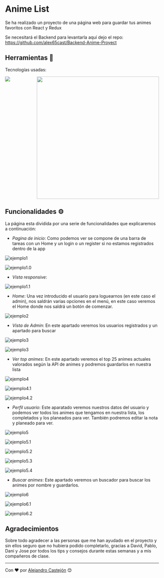 # Anime List

Se ha realizado un proyecto de una página web para guardar tus animes favoritos con React y Redux

Se necesitará el Backend para levantarla aquí dejo el repo: https://github.com/alex65cast/Backend-Anime-Proyect


## Herramientas 🚀

Tecnologías usadas:

<div style="display: flex; flex-wrap: wrap; justify-content: space-between;">
<img src ="/public/html.png"> 
<img src ="/public/react-redux-logo.jpg" width ="400"> 
</div>

## Funcionalidades ⚙️

La página esta dividida por una serie de funcionalidades que explicaremos a continuación:

* _Pagina de inicio_: Como podemos ver se compone de una barra de tareas con un Home y un login o un register si no estamos registrados dentro de la app

![ejemplo1](/public/CapturaInicio.PNG)

![ejemplo1.0](/public/CapturaRegister.PNG)



* _Vista responsive_: 

![ejemplo1.1](/public/CapturaInicio2.PNG)



* _Home_: Una vez introducido el usuario para loguearnos (en este caso el admin), nos saldrán varias opciones en el menú, en este caso veremos el Home donde nos saldrá un botón de comenzar.

![ejemplo2](/public/home.PNG)

* _Vista de Admin_: En este apartado veremos los usuarios registrados y un apartado para buscar

![ejemplo3](/public/admin.PNG)

![ejemplo3](/public/admin2.PNG)


* _Ver top animes_: En este apartado veremos el top 25 animes actuales valorados según la API de animes y podremos guardarlos en nuestra lista

![ejemplo4](/public/animetop.PNG)

![ejemplo4.1](/public/animetop2.PNG)

![ejemplo4.2](/public/animetop3.PNG)


* _Perfil usuario_: Este aparatado veremos nuestros datos del usuario y podemos ver todos los animes que tengamos en nuestra lista, los completados y los planeados para ver. También podremos editar la nota y planeado para ver.

![ejemplo5](/public/perfil.PNG)

![ejemplo5.1](/public/perfil2.PNG)

![ejemplo5.2](/public/perfil3.PNG)

![ejemplo5.3](/public/perfil4.PNG)

![ejemplo5.4](/public/perfil5.PNG)


* _Buscar animes_: Este apartado veremos un buscador para buscar los animes por nombre y guardarlos.

![ejemplo6](/public/buscador.PNG)

![ejemplo6.1](/public/buscador2.PNG)

![ejemplo6.2](/public/buscador3.PNG)




## Agradecimientos

Sobre todo agradecer a las personas que me han ayudado en el proyecto y sin ellos seguro que no hubiera podido completarlo, gracias a David, Pablo, Dani y Jose por todos los tips y consejos durante estas semanas y a mis compañeros de clase.

---
Con ❤️ por [Alejandro Castejón](https://www.linkedin.com/in/alejandro-castej%C3%B3n-11b024250/) 😊
